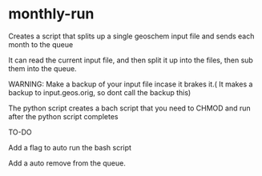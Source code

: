 monthly-run
===========

Creates a script that splits up a single geoschem input file and sends each month to the queue

It can read the current input file, and then split it up into the files, then sub them into the queue.

WARNING: Make a backup of your input file incase it brakes it.( It makes a backup to input.geos.orig, so dont call the backup this)

The python script creates a bach script that you need to CHMOD and run after the python script completes


TO-DO

Add a flag to auto run the bash script

Add a auto remove from the queue.



